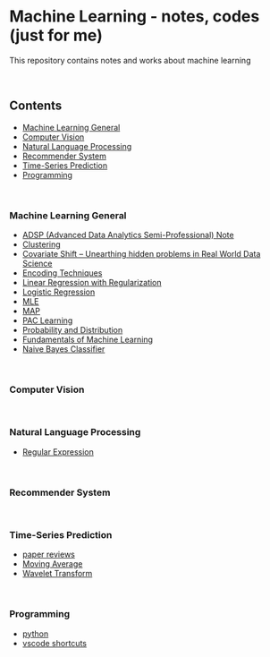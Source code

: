 # Machine Learning - notes, codes (just for me)

This repository contains notes and works about machine learning

<br>

## Contents

* [Machine Learning General](#machine-learning-general)
* [Computer Vision](#computer-vision)
* [Natural Language Processing](#natural-language-processing)
* [Recommender System](#recommender-system)
* [Time-Series Prediction](#Time-Series-Prediction)
* [Programming](#Programming)

<br>

### Machine Learning General 
- [ADSP (Advanced Data Analytics Semi-Professional) Note](https://www.notion.so/saewonyang/ADSP-68a38dd3556b4a0a87fc4cbb953374ef)
- [Clustering](https://www.notion.so/saewonyang/Clustering-05282a69f35047c6aea2ea1ab8b2c685)
- [Covariate Shift – Unearthing hidden problems in Real World Data Science](https://www.notion.so/saewonyang/Covariate-Shift-Unearthing-hidden-problems-in-Real-World-Data-Science-793c82672d4a430b89fadca059ef8c77)
- [Encoding Techniques](https://www.notion.so/saewonyang/Encoding-Techniques-67db9e49f7f34ba7ae0a78cc1fb711fb)
- [Linear Regression with Regularization](https://www.notion.so/saewonyang/Linear-Regression-with-Regularization-38e891f1907840389deb7a81ee5f447a#804741d58b7d4f56907308e320d41dec)
- [Logistic Regression](https://www.notion.so/saewonyang/Logistic-Regression-a2c005161b0b4ba7b05cd31f256bd5de)
- [MLE](https://www.notion.so/saewonyang/Maximum-Likelihood-Estimation-904a8fecf7a34202bcbbff39397fa824)
- [MAP](https://www.notion.so/saewonyang/Maximum-Posterior-Estimation-a4e7cc5d83ff4d1387a303d2cf1f93fd)
- [PAC Learning](https://www.notion.so/saewonyang/PAC-Learning-a82eaf1025e3400bb70b30d3f7bca24b)
- [Probability and Distribution](https://www.notion.so/saewonyang/Probability-and-Distribution-999a88bc873c4aed8ec84cf3542241aa)
- [Fundamentals of Machine Learning](https://www.notion.so/saewonyang/Fundamentals-of-Machine-Learning-a4388392a33141d69955dc199889c270)
- [Naive Bayes Classifier](https://www.notion.so/saewonyang/Naive-Bayes-Classifier-65d4c600bd6d403b82b20233e15ae60d)

<br>

### Computer Vision

<br>

### Natural Language Processing
- [Regular Expression](https://www.notion.so/saewonyang/Regular-Expression-5de9b0ba09dc49208ea4c4dd945f242a)


<br>

### Recommender System


<br>

### Time-Series Prediction
- [paper reviews](https://www.notion.so/saewonyang/papers-2fb144c4a63a440ba32f6428bb4ecf4d)
- [Moving Average](https://www.notion.so/saewonyang/Moving-Average-1dde4db5719b4b4c8c58326146979b09)
- [Wavelet Transform](https://www.notion.so/saewonyang/Wavelet-Transform-3648403b8ae5434bbee6618b53c53b39)

<br>

### Programming
- [python](https://www.notion.so/saewonyang/Python-521c1a4416dc477c847dc19a00bcd18f)
- [vscode shortcuts](https://www.notion.so/saewonyang/vscode-a10fdd210ce74418a9fa45d6b9fa7b0c)
